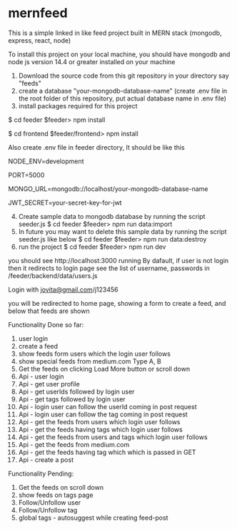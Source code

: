 # mernfeed

This is a simple linked in like feed project built in MERN stack (mongodb, express, react, node)

To install this project on your local machine,
you should have mongodb and node js version 14.4 or greater installed on your machine

1. Download the source code from this git repository in your directory say "feeds"
2. create a database "your-mongodb-database-name" (create .env file in the root folder of this repository, put actual database name in .env file)
3. install packages required for this project

$ cd feeder
$feeder> npm install

$ cd frontend
$feeder/frontend> npm install

Also create .env file in feeder directory, It should be like this

NODE_ENV=development

PORT=5000

MONGO_URL=mongodb://localhost/your-mongodb-database-name

JWT_SECRET=your-secret-key-for-jwt

4. Create sample data to mongodb database by running the script seeder.js
   $ cd feeder
   $feeder> npm run data:import
5. In future you may want to delete this sample data by running the script seeder.js like below
   $ cd feeder
   $feeder> npm run data:destroy
6. run the project
   $ cd feeder
   $feeder> npm run dev

you should see http://localhost:3000 running
By dafault, if user is not login then it redirects to login page
see the list of username, passwords in /feeder/backend/data/users.js

Login with jovita@gmail.com/j123456

you will be redirected to home page, showing a form to create a feed,
and below that feeds are shown

Functionality Done so far:

1. user login
2. create a feed
3. show feeds form users which the login user follows
4. show special feeds from medium.com Type A, B
5. Get the feeds on clicking Load More button or scroll down
6. Api - user login
7. Api - get user profile
8. Api - get userIds followed by login user
9. Api - get tags followed by login user
10. Api - login user can follow the userId coming in post request
11. Api - login user can follow the tag coming in post request
12. Api - get the feeds from users which login user follows
13. Api - get the feeds having tags which login user follows
14. Api - get the feeds from users and tags which login user follows
15. Api - get the feeds from medium.com
16. Api - get the feeds having tag which which is passed in GET
17. Api - create a post

Functionality Pending:

1. Get the feeds on scroll down
2. show feeds on tags page
3. Follow/Unfollow user
4. Follow/Unfollow tag
5. global tags - autosuggest while creating feed-post
